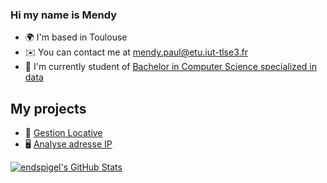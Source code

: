 ### Hi my name is Mendy
* 🌍  I'm based in Toulouse
* ✉️  You can contact me at [mendy.paul@etu.iut-tlse3.fr](mailto:mendy.paul@etu.iut-tlse3.fr)
* 🚀  I'm currently student of [Bachelor in Computer Science specialized in data](https://www.univ-tlse3.fr/but-specialite-informatique)

## My projects
* 🏡 [Gestion Locative](https://github.com/gaiailou/housing-rentals-application)
* 🖥️ [Analyse adresse IP](https://github.com/endspigel/Analyse-adresse-IP)

<a href="https://github.com/endspigel">
  <img src="https://github-readme-stats.vercel.app/api?username=endspigel&theme=codeSTACKr&show_icons=true" alt="endspigel's GitHub Stats" />
</a>
